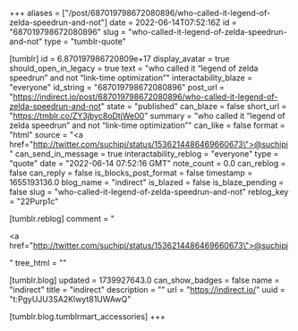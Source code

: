 +++
aliases = ["/post/687019798672080896/who-called-it-legend-of-zelda-speedrun-and-not"]
date = 2022-06-14T07:52:16Z
id = "687019798672080896"
slug = "who-called-it-legend-of-zelda-speedrun-and-not"
type = "tumblr-quote"

[tumblr]
id = 6.870197986720809e+17
display_avatar = true
should_open_in_legacy = true
text = "who called it &ldquo;legend of zelda speedrun&rdquo; and not &ldquo;link-time optimization&rdquo;"
interactability_blaze = "everyone"
id_string = "687019798672080896"
post_url = "https://indirect.io/post/687019798672080896/who-called-it-legend-of-zelda-speedrun-and-not"
state = "published"
can_blaze = false
short_url = "https://tmblr.co/ZY3jbyc8oDtjWe00"
summary = "who called it “legend of zelda speedrun” and not “link-time optimization”"
can_like = false
format = "html"
source = "<a href=\"http://twitter.com/suchipi/status/1536214486469660673\">@suchipi</a>"
can_send_in_message = true
interactability_reblog = "everyone"
type = "quote"
date = "2022-06-14 07:52:16 GMT"
note_count = 0.0
can_reblog = false
can_reply = false
is_blocks_post_format = false
timestamp = 1655193136.0
blog_name = "indirect"
is_blazed = false
is_blaze_pending = false
slug = "who-called-it-legend-of-zelda-speedrun-and-not"
reblog_key = "22Purp1c"

[tumblr.reblog]
comment = "<p><a href=\"http://twitter.com/suchipi/status/1536214486469660673\">@suchipi</a></p>"
tree_html = ""

[tumblr.blog]
updated = 1739927643.0
can_show_badges = false
name = "indirect"
title = "indirect"
description = ""
url = "https://indirect.io/"
uuid = "t:PgyUJU3SA2Klwyt81UWAwQ"

[tumblr.blog.tumblrmart_accessories]
+++

